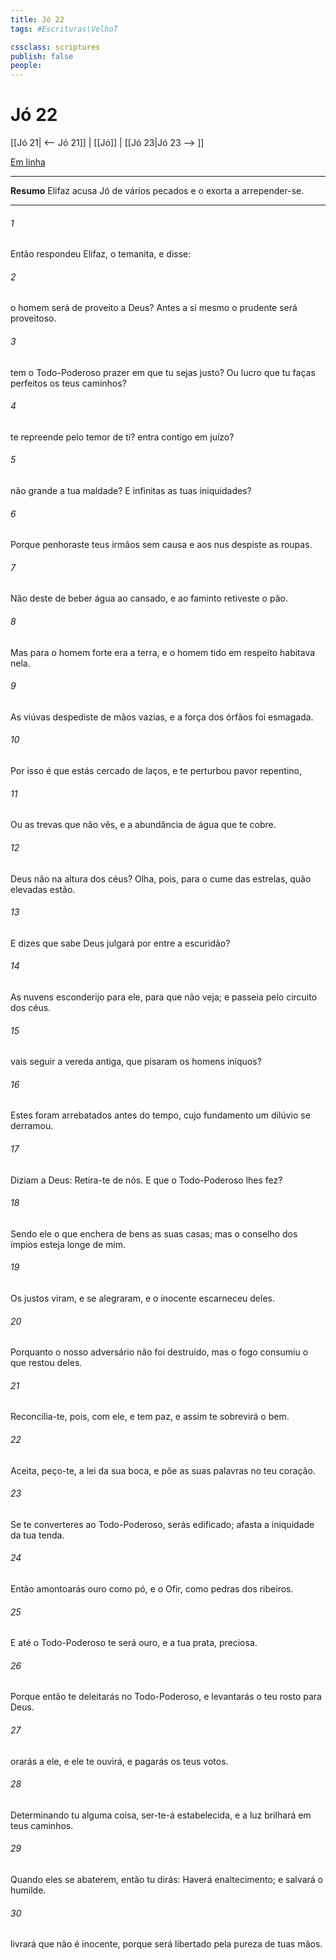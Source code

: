 ```yaml
---
title: Jó 22
tags: #Escrituras\VelhoT

cssclass: scriptures
publish: false
people:
---
```


# Jó 22
[[Jó 21| <-- Jó 21]] | [[Jó]] | [[Jó 23|Jó 23 --> ]]

[Em linha](https://churchofjesuschrist.org/study/scriptures/ot/job/22?lang=por)

---
__Resumo__
Elifaz acusa Jó de vários pecados e o exorta a arrepender-se.

---
###### 1 
Então respondeu Elifaz, o temanita, e disse:

###### 2 
 o homem será de  proveito a Deus? Antes a si mesmo o prudente será proveitoso.

###### 3 
 tem o Todo-Poderoso prazer em que tu sejas justo? Ou lucro  que tu faças perfeitos os teus caminhos?

###### 4 
 te repreende pelo temor  de ti?  entra contigo em juízo?

###### 5 
 não  grande a tua maldade? E infinitas as tuas iniquidades?

###### 6 
Porque penhoraste teus irmãos sem causa  e aos nus despiste as roupas.

###### 7 
Não deste de beber água ao cansado, e ao faminto retiveste o pão.

###### 8 
Mas para o homem forte era a terra, e o homem tido em respeito habitava nela.

###### 9 
As viúvas despediste de mãos vazias, e a força dos órfãos foi esmagada.

###### 10 
Por isso é que estás cercado de laços, e te perturbou  pavor repentino,

###### 11 
Ou as trevas que não vês, e a abundância de água que te cobre.

###### 12 
 Deus não  na altura dos céus? Olha, pois, para o cume das estrelas, quão elevadas estão.

###### 13 
E dizes que sabe Deus  julgará por entre a escuridão?

###### 14 
As nuvens  esconderijo para ele, para que não veja; e passeia pelo circuito dos céus.

###### 15 
 vais seguir a vereda antiga, que pisaram os homens iníquos?

###### 16 
Estes foram arrebatados antes do  tempo,  cujo fundamento um dilúvio se derramou.

###### 17 
Diziam a Deus: Retira-te de nós. E que  o Todo-Poderoso lhes fez?

###### 18 
Sendo ele o que enchera de bens as suas casas; mas o conselho dos ímpios esteja longe de mim.

###### 19 
Os justos  viram, e se alegraram, e o inocente escarneceu deles.

###### 20 
Porquanto o nosso adversário não foi destruído, mas o fogo consumiu o que restou deles.

###### 21 
Reconcilia-te, pois, com ele, e tem paz, e assim te sobrevirá o bem.

###### 22 
Aceita, peço-te, a lei da sua boca, e põe as suas palavras no teu coração.

###### 23 
Se te converteres ao Todo-Poderoso, serás edificado; afasta a iniquidade da tua tenda.

###### 24 
Então amontoarás ouro como pó, e o  Ofir, como pedras dos ribeiros.

###### 25 
E até o Todo-Poderoso te será  ouro, e a tua prata, preciosa.

###### 26 
Porque então te deleitarás no Todo-Poderoso, e levantarás o teu rosto para Deus.

###### 27 
 orarás a ele, e ele te ouvirá, e pagarás os teus votos.

###### 28 
Determinando tu alguma coisa, ser-te-á estabelecida, e a luz brilhará em teus caminhos.

###### 29 
Quando eles se abaterem, então tu dirás: Haverá enaltecimento; e  salvará o humilde.

###### 30 
 livrará  que não é inocente, porque será libertado pela pureza de tuas mãos.

